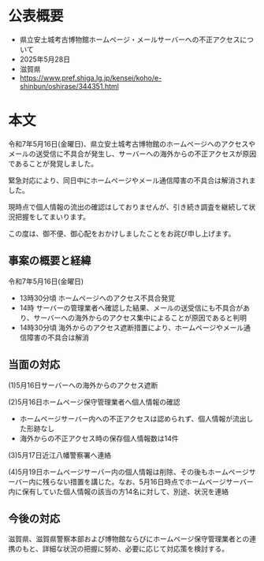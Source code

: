 # 公表概要
- 県立安土城考古博物館ホームページ・メールサーバーへの不正アクセスについて
- 2025年5月28日
- 滋賀県
- https://www.pref.shiga.lg.jp/kensei/koho/e-shinbun/oshirase/344351.html

# 本文
令和7年5月16日(金曜日)、県立安土城考古博物館のホームページへのアクセスやメールの送受信に不具合が発生し、サーバーへの海外からの不正アクセスが原因であることが発覚しました。

緊急対応により、同日中にホームページやメール通信障害の不具合は解消されました。

現時点で個人情報の流出の確認はしておりませんが、引き続き調査を継続して状況把握をしてまいります。

この度は、御不便、御心配をおかけしましたことをお詫び申し上げます。

## 事案の概要と経緯
令和7年5月16日(金曜日)

- 13時30分頃 ホームページへのアクセス不具合発覚
- 14時 サーバーの管理業者へ確認した結果、メールの送受信にも不具合があり、サーバーへの海外からのアクセス集中によることが原因であると判明
- 14時30分頃 海外からのアクセス遮断措置により、ホームページやメール通信障害の不具合は解消

## 当面の対応
(1)5月16日サーバーへの海外からのアクセス遮断

(2)5月16日ホームページ保守管理業者へ個人情報の確認

- ホームページサーバー内への不正アクセスは認められず、個人情報が流出した形跡なし
- 海外からの不正アクセス時の保存個人情報数は14件

(3)5月17日近江八幡警察署へ連絡

(4)5月19日ホームページサーバー内の個人情報は削除、その後もホームページサーバー内に残らない措置を講じた。なお、5月16日時点でホームページサーバー内に保有していた個人情報の該当の方14名に対して、別途、状況を連絡

## 今後の対応
滋賀県、滋賀県警察本部および博物館ならびにホームページ保守管理業者との連携のもと、詳細な状況の把握に努め、必要に応じて対応策を検討する。

